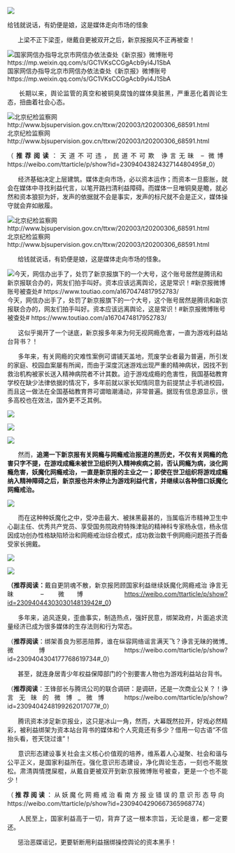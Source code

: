 <p><img src="https://www.iaders.com/wp-content/uploads/2020/07/a478a-0067hHJjly1gg6o3i7vfoj30ii0aedjs.jpg"></p>
<div class="preface">给钱就说话，有奶便是娘，这是媒体走向市场的怪象</div>
<p><span id="more-9081"></span></p>
<div class="WB_editor_iframe_new">
<p align="justify">​​&nbsp; &nbsp; &nbsp; 上梁不正下梁歪，继戴自更被双开之后，新京报报风不正再被查！</p>
<p class="picbox"><img src="https://www.iaders.com/wp-content/uploads/2020/07/62dc1-0067hHJjly1gg6m2ryt1hj30dw068di9.jpg" alt="国家网信办指导北京市网信办依法查处《新京报》微博账号  https://mp.weixin.qq.com/s/GC1VKsCCGgAcb9yi4J1SbA"><span class="picinfo">国家网信办指导北京市网信办依法查处《新京报》微博账号 https://mp.weixin.qq.com/s/GC1VKsCCGgAcb9yi4J1SbA</span></p>
<p align="justify">&nbsp; &nbsp; &nbsp; 长期以来，舆论监管的真空和被铜臭腐蚀的媒体臭脏黑，严重恶化着舆论生态，扭曲着社会心态。</p>
<p class="picbox"><img src="https://www.iaders.com/wp-content/uploads/2020/07/a27cc-0067hHJjly1gg6lfby5mlj30r707bdkx.jpg" alt="北京纪检监察网  http://www.bjsupervision.gov.cn/ttxw/202003/t20200306_68591.html"><span class="picinfo">北京纪检监察网 http://www.bjsupervision.gov.cn/ttxw/202003/t20200306_68591.html</span></p>
<p align="justify">（<b>推荐阅读</b>：天道不可违，民道不可欺 诤言无昧 &#8211; 微博&nbsp; https://weibo.com/ttarticle/p/show?id=2309404382432714480495#_0）</p>
<p align="justify">&nbsp; &nbsp; &nbsp; 经济基础决定上层建筑。媒体走向市场，必以资本运作；而资本一旦膨胀，就会在媒体中寻找利益代言，以笔开路扫清利益障碍。而媒体一旦唯铜臭是瞻，就必然和资本狼狈为奸，发声的依据就不会是事实，发声的标尺就不会是正义，媒体操守就会弃如敝履。</p>
<p class="picbox"><img src="https://www.iaders.com/wp-content/uploads/2020/07/725a5-0067hHJjly1gg6ndpxbnej30pk042q35.jpg" alt="北京纪检监察网  http://www.bjsupervision.gov.cn/ttxw/202003/t20200306_68591.html"><span class="picinfo">北京纪检监察网 http://www.bjsupervision.gov.cn/ttxw/202003/t20200306_68591.html</span></p>
<p align="justify">&nbsp; &nbsp; &nbsp; 给钱就说话，有奶便是娘，这是媒体走向市场的怪象。</p>
<p class="picbox"><img src="https://www.iaders.com/wp-content/uploads/2020/07/1c0b8-0067hHJjly1gg6lwzongfj30kp0atn1j.jpg" alt="今天，网信办出手了，处罚了新京报旗下的一个大号，这个账号居然是腾讯和新京报联合办的，网友们拍手叫好。资本应该远离舆论，这是常识！#新京报微博账号被查处#  https://www.toutiao.com/a1670474817952783/"><span class="picinfo">今天，网信办出手了，处罚了新京报旗下的一个大号，这个账号居然是腾讯和新京报联合办的，网友们拍手叫好。资本应该远离舆论，这是常识！#新京报微博账号被查处# https://www.toutiao.com/a1670474817952783/</span></p>
<p align="justify">&nbsp; &nbsp; &nbsp; 这似乎揭开了一个谜底，新京报多年来为何无视网瘾危害，一直为游戏利益站台背书？！</p>
<p align="justify">&nbsp; &nbsp; &nbsp; 多年来，有关网瘾的灾难性案例可谓铺天盖地，荒废学业者最为普遍，所引发的家庭、校园血案屡有所闻，而由于深度沉迷游戏出现严重的精神病状，因找不到救治机构被家长送入精神病院者不计其数。迫于游戏成瘾的危害性，我国基础教育学校在缺少法律依据的情况下，多年前就以家长知情同意为前提禁止手机进校园，而且这一做法在全国基础教育界可谓暗潮涌动，非常普遍。据现有信息源显示，很多高校也在效法，国外更不乏其例。</p>
<p class="picbox"><img src="https://www.iaders.com/wp-content/uploads/2020/07/90240-0067hHJjly1gg6mi6zptzj30p404ldfx.jpg"></p>
<p class="picbox"><img src="https://www.iaders.com/wp-content/uploads/2020/07/983d8-0067hHJjly1gg6mj6nus9j30i805dac3.jpg"></p>
<p class="picbox"><img src="https://www.iaders.com/wp-content/uploads/2020/07/69bfd-0067hHJjly1gg6mjulvllj30oy08lwhh.jpg"></p>
<p align="justify">&nbsp; &nbsp; &nbsp; 然而，<b>追溯一下新京报有关网瘾与网瘾戒治报道的黑历史，不仅有关网瘾的危害只字不提，在游戏成瘾未被世卫组织列入精神疾病之前，否认网瘾为病，淡化网瘾危害，妖魔化网瘾戒治，一直是新京报的主业之一；即使在世卫组织将游戏成瘾纳入精神障碍之后，新京报也并未停止为游戏利益代言，并继续以各种借口妖魔化网瘾戒治。</b></p>
<p class="picbox"><img src="https://www.iaders.com/wp-content/uploads/2020/07/e1b48-0067hHJjly1gg6mmehkkmj30dw0br78k.jpg"></p>
<p align="justify">&nbsp; &nbsp; &nbsp; 而在这种种妖魔化之中，受冲击最大、被抹黑最甚的，当属临沂市精神卫生中心副主任、优秀共产党员、享受国务院政府特殊津贴的精神科专家杨永信，杨永信因成功创办性格缺陷矫治和网瘾戒治综合模式，成功救治数千例网瘾问题孩子而备受家长拥戴。</p>
<p class="picbox"><img src="https://www.iaders.com/wp-content/uploads/2020/07/d0e4e-0067hHJjly1gg6moas7wdj30gm0aydkr.jpg"></p>
<p class="picbox"><img src="https://www.iaders.com/wp-content/uploads/2020/07/d49ed-0067hHJjly1gg6myobj8wj30o90bjwja.jpg"></p>
<p align="justify"><b>（推荐阅读：</b>戴自更阴魂不散，新京报罔顾国家利益继续妖魔化网瘾戒治&nbsp;诤言无昧&nbsp;&#8211; 微博 &nbsp;<a href="https://weibo.com/ttarticle/p/show?id=2309404430303014813942#_0" target="_blank" rel="noopener noreferrer"><u>https://weibo.com/ttarticle/p/show?id=2309404430303014813942#_0</u></a><b>）</b></p>
<p align="justify">&nbsp; &nbsp; &nbsp; 多年来，追风逐臭，歪曲事实，制造热点，强奸民意，绑架政府，片面追求流量经济已成为很多媒体的生存法则和行为常态。</p>
<p align="justify">（<b>推荐阅读</b>：绑架善良为邪恶陪葬，谁在纵容网络谣言满天飞？诤言无昧的微博_微博&nbsp; https://weibo.com/ttarticle/p/show?id=2309404304177768619734#_0）</p>
<p align="justify">&nbsp; &nbsp; &nbsp; 甚至，就连身居青少年权益保障部门的个别要害人物也为游戏利益站台背书。</p>
<p align="justify">（<b>推荐阅读</b>：王锋部长与腾讯公司的联合调研：是调研，还是一次商业公关？！诤言无昧的微博_微博&nbsp; https://weibo.com/ttarticle/p/show?id=2309404248199262017077#_0）</p>
<p align="justify">&nbsp; &nbsp; &nbsp; 腾讯资本涉足新京报业，这只是冰山一角，然而，大幕既然拉开，好戏必然精彩，被利益绑架为资本站台背书的媒体和个人究竟还有多少？借用一句古语“不信抬头看，苍天饶过谁”！</p>
<p align="justify">&nbsp; &nbsp; &nbsp; 意识形态建设事关社会主义核心价值观的培养，维系着人心凝聚、社会和谐与公平正义，是国家利益所在。强化意识形态建设，净化舆论生态，一刻也不能放松。肃清舆情搅屎棍，从戴自更被双开到新京报微博账号被查，更是一个也不能少！</p>
<p align="justify">（<b>推荐阅读</b>：从妖魔化网瘾戒治看南方报业错误的意识形态导向&nbsp; https://weibo.com/ttarticle/p/show?id=2309404290667365968774）</p>
<p align="justify">&nbsp; &nbsp; &nbsp; 人民至上，国家利益高于一切，背弃了这一根本宗旨，无论是谁，都一定要还。</p>
<p align="justify">&nbsp; &nbsp; &nbsp; 惩治恶媒谣记，更要斩断用利益捆绑操控舆论的资本黑手！​​​​</p>